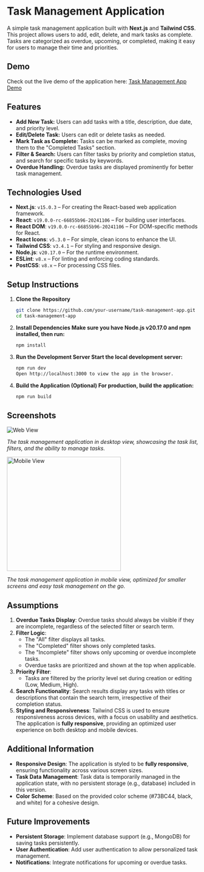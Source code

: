 # Task Management Application

A simple task management application built with **Next.js** and **Tailwind CSS**. This project allows users to add, edit, delete, and mark tasks as complete. Tasks are categorized as overdue, upcoming, or completed, making it easy for users to manage their time and priorities.

## Demo

Check out the live demo of the application here: [Task Management App Demo](https://task-management-app-rust.vercel.app/)

## Features

- **Add New Task:** Users can add tasks with a title, description, due date, and priority level.
- **Edit/Delete Task:** Users can edit or delete tasks as needed.
- **Mark Task as Complete:** Tasks can be marked as complete, moving them to the "Completed Tasks" section.
- **Filter & Search:** Users can filter tasks by priority and completion status, and search for specific tasks by keywords.
- **Overdue Handling:** Overdue tasks are displayed prominently for better task management.

## Technologies Used

- **Next.js**: `v15.0.3` – For creating the React-based web application framework.
- **React**: `v19.0.0-rc-66855b96-20241106` – For building user interfaces.
- **React DOM**: `v19.0.0-rc-66855b96-20241106` – For DOM-specific methods for React.
- **React Icons**: `v5.3.0` – For simple, clean icons to enhance the UI.
- **Tailwind CSS**: `v3.4.1` – For styling and responsive design.
- **Node.js**: `v20.17.0` – For the runtime environment.
- **ESLint**: `v8.x` – For linting and enforcing coding standards.
- **PostCSS**: `v8.x` – For processing CSS files.

## Setup Instructions

1. **Clone the Repository**
   ```bash
   git clone https://github.com/your-username/task-management-app.git
   cd task-management-app
2. **Install Dependencies Make sure you have Node.js v20.17.0 and npm installed, then run:**
   ```bash
   npm install
3. **Run the Development Server Start the local development server:**
    ```bash
    npm run dev
    Open http://localhost:3000 to view the app in the browser.
4. **Build the Application (Optional) For production, build the application:**
    ```bash
    npm run build

## Screenshots

![Web View](public/web-view.png)

*The task management application in desktop view, showcasing the task list, filters, and the ability to manage tasks.*

<img src="public/mobile-view.jpg" alt="Mobile View" width="300"/>

*The task management application in mobile view, optimized for smaller screens and easy task management on the go.*

## Assumptions

1. **Overdue Tasks Display**: Overdue tasks should always be visible if they are incomplete, regardless of the selected filter or search term.
2. **Filter Logic**:
    - The "All" filter displays all tasks.
    - The "Completed" filter shows only completed tasks.
    - The "Incomplete" filter shows only upcoming or overdue incomplete tasks.
    - Overdue tasks are prioritized and shown at the top when applicable.
3. **Priority Filter**:
    - Tasks are filtered by the priority level set during creation or editing (Low, Medium, High).
4. **Search Functionality**: Search results display any tasks with titles or descriptions that contain the search term, irrespective of their completion status.
5. **Styling and Responsiveness**: Tailwind CSS is used to ensure responsiveness across devices, with a focus on usability and aesthetics. The application is **fully responsive**, providing an optimized user experience on both desktop and mobile devices.

## Additional Information

- **Responsive Design**: The application is styled to be **fully responsive**, ensuring functionality across various screen sizes.
- **Task Data Management**: Task data is temporarily managed in the application state, with no persistent storage (e.g., database) included in this version.
- **Color Scheme**: Based on the provided color scheme (#73BC44, black, and white) for a cohesive design.

## Future Improvements

* **Persistent Storage**: Implement database support (e.g., MongoDB) for saving tasks persistently.
* **User Authentication**: Add user authentication to allow personalized task management.
* **Notifications**: Integrate notifications for upcoming or overdue tasks.

